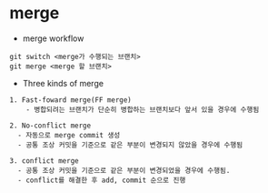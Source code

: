 # merge

- merge workflow

```
git switch <merge가 수행되는 브랜치>
git merge <merge 할 브랜치>
```

- Three kinds of merge

```
1. Fast-foward merge(FF merge)
	- 병합되려는 브랜치가 단순히 병합하는 브랜치보다 앞서 있을 경우에 수행됨

2. No-conflict merge
  - 자동으로 merge commit 생성
  - 공통 조상 커밋을 기준으로 같은 부분이 변경되지 않았을 경우에 수행됨

3. conflict merge
  - 공통 조상 커밋을 기준으로 같은 부분이 변경되었을 경우에 수행됨.
  - conflict를 해결한 후 add, commit 순으로 진행
```
